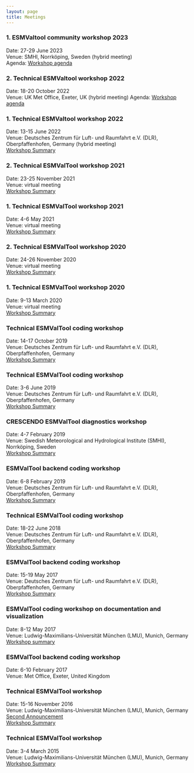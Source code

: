```yaml
---
layout: page
title: Meetings
---
```


### 1. ESMValtool community workshop 2023

Date: 27-29 June 2023 \
Venue: SMHI, Norrköping, Sweden (hybrid meeting) \
Agenda: [Workshop agenda](/assets/pdf/ESMValTool_workshop_agenda_June_2023.pdf)

### 2. Technical ESMValtool workshop 2022

Date: 18-20 October 2022 \
Venue: UK Met Office, Exeter, UK (hybrid meeting)
Agenda: [Workshop agenda](/assets/pdf/ESMValTool_workshop_agenda_Oct_2022.pdf)

### 1. Technical ESMValtool workshop 2022

Date: 13-15 June 2022 \
Venue: Deutsches Zentrum für Luft- und Raumfahrt e.V. (DLR), Oberpfaffenhofen, Germany (hybrid meeting) \
[Workshop Summary](/assets/pdf/Summary_ESMValTool_Workshop_Jun_2022.pdf)

### 2. Technical ESMValTool workshop 2021

Date: 23-25 November 2021 \
Venue: virtual meeting \
[Workshop Summary](/assets/pdf/Summary_ESMValTool_Workshop_Nov_2021.pdf)

### 1. Technical ESMValTool workshop 2021

Date: 4-6 May 2021 \
Venue: virtual meeting \
[Workshop Summary](/assets/pdf/Summary_ESMValTool_Workshop_May_2021.pdf)

### 2. Technical ESMValTool workshop 2020

Date: 24-26 November 2020 \
Venue: virtual meeting \
[Workshop Summary](/assets/pdf/Summary_ESMValTool_Workshop_Nov_2020.pdf)

### 1. Technical ESMValTool workshop 2020
Date: 9-13 March 2020 \
Venue: virtual meeting \
[Workshop Summary](/assets/pdf/Summary_ESMValTool_Workshop_Mar_2020.pdf)

### Technical ESMValTool coding workshop

Date: 14-17 October 2019 \
Venue: Deutsches Zentrum für Luft- und Raumfahrt e.V. (DLR), Oberpfaffenhofen, Germany \
[Workshop Summary](/assets/pdf/Summary_ESMValTool_Workshop_Oct_2019.pdf)

### Technical ESMValTool coding workshop

Date: 3-6 June 2019 \
Venue: Deutsches Zentrum für Luft- und Raumfahrt e.V. (DLR), Oberpfaffenhofen, Germany \
[Workshop Summary](/assets/pdf/4thTechnicalESMValToolWorkshop_190603.pdf)

### CRESCENDO ESMValTool diagnostics workshop

Date: 4-7 February 2019 \
Venue: Swedish Meteorological and Hydrological Institute (SMHI), Norrköping, Sweden \
[Workshop Summary](/assets/pdf/ESMValTool_Workshop_Summary_201902.pdf)

### ESMValTool backend coding workshop

Date: 6-8 February 2019 \
Venue: Deutsches Zentrum für Luft- und Raumfahrt e.V. (DLR), Oberpfaffenhofen, Germany \
[Workshop Summary](/assets/pdf/ESMValTool_Workshop_Summary_201902.pdf)

### Technical ESMValTool coding workshop

Date: 18-22 June 2018 \
Venue: Deutsches Zentrum für Luft- und Raumfahrt e.V. (DLR), Oberpfaffenhofen, Germany \
[Workshop Summary](/assets/pdf/ESMValTool-v2_Workshop2018.pdf)

### ESMValTool backend coding workshop

Date: 15-19 May 2017 \
Venue: Deutsches Zentrum für Luft- und Raumfahrt e.V. (DLR), Oberpfaffenhofen, Germany \
[Workshop Summary](/assets/pdf/ESMValTool_2ndCodingWorkshopBackend_Summary_1705_Sent.pdf)

### ESMValTool coding workshop on documentation and visualization

Date: 8-12 May 2017 \
Venue: Ludwig-Maximilians-Universität München (LMU), Munich, Germany \
[Workshop summary](/assets/pdf/ESMValTool_1stCodingWorkshopDocuVisualization_Summary_1705_Sent.pdf)

### ESMValTool backend coding workshop

Date: 6-10 February 2017 \
Venue: Met Office, Exeter, United Kingdom

### Technical ESMValTool workshop

Date: 15-16 November 2016 \
Venue: Ludwig-Maximilians-Universität München (LMU), Munich, Germany \
[Second Announcement](201611_TechnicalWorkshopESMValTool_SecondAnnouncement.pdf) \
[Workshop Summary](/assets/pdf/201611_TechnicalWorkshopESMValTool_WorkshopSummary.pdf)

### Technical ESMValTool workshop

Date: 3-4 March 2015 \
Venue: Ludwig-Maximilians-Universität München (LMU), Munich, Germany \
[Workshop Summary](/assets/pdf/201503_TechnicalWorkshopESMValTool_WorkshopSummary.pdf)
